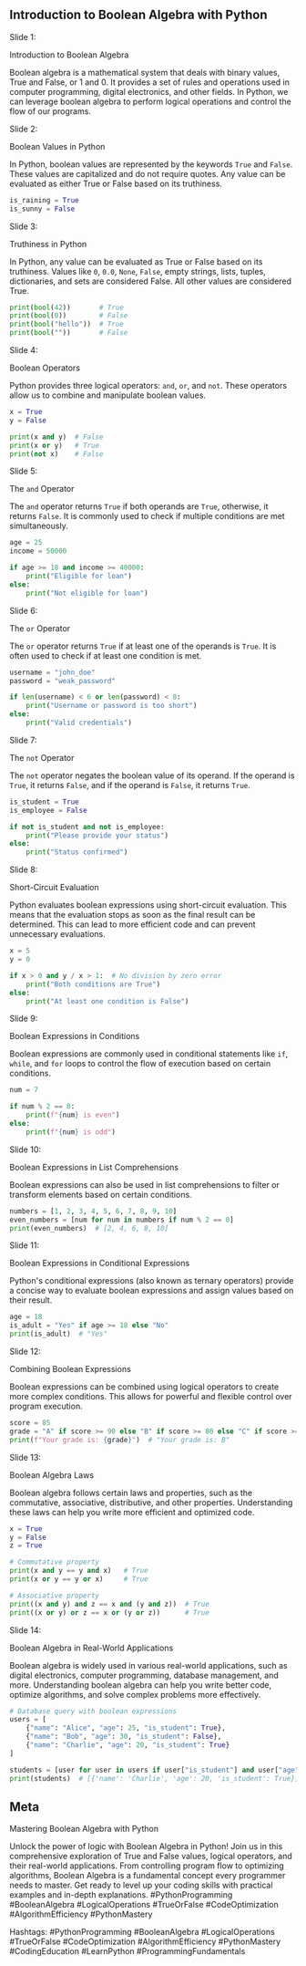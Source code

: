 ## Introduction to Boolean Algebra with Python

Slide 1: 

Introduction to Boolean Algebra

Boolean algebra is a mathematical system that deals with binary values, True and False, or 1 and 0. It provides a set of rules and operations used in computer programming, digital electronics, and other fields. In Python, we can leverage boolean algebra to perform logical operations and control the flow of our programs.

Slide 2: 

Boolean Values in Python

In Python, boolean values are represented by the keywords `True` and `False`. These values are capitalized and do not require quotes. Any value can be evaluated as either True or False based on its truthiness.

```python
is_raining = True
is_sunny = False
```

Slide 3: 

Truthiness in Python

In Python, any value can be evaluated as True or False based on its truthiness. Values like `0`, `0.0`, `None`, `False`, empty strings, lists, tuples, dictionaries, and sets are considered False. All other values are considered True.

```python
print(bool(42))       # True
print(bool(0))        # False
print(bool("hello"))  # True
print(bool(""))       # False
```

Slide 4: 

Boolean Operators

Python provides three logical operators: `and`, `or`, and `not`. These operators allow us to combine and manipulate boolean values.

```python
x = True
y = False

print(x and y)  # False
print(x or y)   # True
print(not x)    # False
```

Slide 5: 

The `and` Operator

The `and` operator returns `True` if both operands are `True`, otherwise, it returns `False`. It is commonly used to check if multiple conditions are met simultaneously.

```python
age = 25
income = 50000

if age >= 18 and income >= 40000:
    print("Eligible for loan")
else:
    print("Not eligible for loan")
```

Slide 6: 

The `or` Operator

The `or` operator returns `True` if at least one of the operands is `True`. It is often used to check if at least one condition is met.

```python
username = "john_doe"
password = "weak_password"

if len(username) < 6 or len(password) < 8:
    print("Username or password is too short")
else:
    print("Valid credentials")
```

Slide 7: 

The `not` Operator

The `not` operator negates the boolean value of its operand. If the operand is `True`, it returns `False`, and if the operand is `False`, it returns `True`.

```python
is_student = True
is_employee = False

if not is_student and not is_employee:
    print("Please provide your status")
else:
    print("Status confirmed")
```

Slide 8: 

Short-Circuit Evaluation

Python evaluates boolean expressions using short-circuit evaluation. This means that the evaluation stops as soon as the final result can be determined. This can lead to more efficient code and can prevent unnecessary evaluations.

```python
x = 5
y = 0

if x > 0 and y / x > 1:  # No division by zero error
    print("Both conditions are True")
else:
    print("At least one condition is False")
```

Slide 9: 
 
Boolean Expressions in Conditions

Boolean expressions are commonly used in conditional statements like `if`, `while`, and `for` loops to control the flow of execution based on certain conditions.

```python
num = 7

if num % 2 == 0:
    print(f"{num} is even")
else:
    print(f"{num} is odd")
```

Slide 10: 

Boolean Expressions in List Comprehensions

Boolean expressions can also be used in list comprehensions to filter or transform elements based on certain conditions.

```python
numbers = [1, 2, 3, 4, 5, 6, 7, 8, 9, 10]
even_numbers = [num for num in numbers if num % 2 == 0]
print(even_numbers)  # [2, 4, 6, 8, 10]
```

Slide 11: 

Boolean Expressions in Conditional Expressions

Python's conditional expressions (also known as ternary operators) provide a concise way to evaluate boolean expressions and assign values based on their result.

```python
age = 18
is_adult = "Yes" if age >= 18 else "No"
print(is_adult)  # "Yes"
```

Slide 12: 

Combining Boolean Expressions

Boolean expressions can be combined using logical operators to create more complex conditions. This allows for powerful and flexible control over program execution.

```python
score = 85
grade = "A" if score >= 90 else "B" if score >= 80 else "C" if score >= 70 else "D"
print(f"Your grade is: {grade}")  # "Your grade is: B"
```

Slide 13: 

Boolean Algebra Laws

Boolean algebra follows certain laws and properties, such as the commutative, associative, distributive, and other properties. Understanding these laws can help you write more efficient and optimized code.

```python
x = True
y = False
z = True

# Commutative property
print(x and y == y and x)   # True
print(x or y == y or x)     # True

# Associative property
print((x and y) and z == x and (y and z))  # True
print((x or y) or z == x or (y or z))      # True
```

Slide 14: 

Boolean Algebra in Real-World Applications

Boolean algebra is widely used in various real-world applications, such as digital electronics, computer programming, database management, and more. Understanding boolean algebra can help you write better code, optimize algorithms, and solve complex problems more effectively.

```python
# Database query with boolean expressions
users = [
    {"name": "Alice", "age": 25, "is_student": True},
    {"name": "Bob", "age": 30, "is_student": False},
    {"name": "Charlie", "age": 20, "is_student": True}
]

students = [user for user in users if user["is_student"] and user["age"] < 25]
print(students)  # [{'name': 'Charlie', 'age': 20, 'is_student': True}]
```

## Meta
Mastering Boolean Algebra with Python

Unlock the power of logic with Boolean Algebra in Python! Join us in this comprehensive exploration of True and False values, logical operators, and their real-world applications. From controlling program flow to optimizing algorithms, Boolean Algebra is a fundamental concept every programmer needs to master. Get ready to level up your coding skills with practical examples and in-depth explanations. #PythonProgramming #BooleanAlgebra #LogicalOperations #TrueOrFalse #CodeOptimization #AlgorithmEfficiency #PythonMastery

Hashtags: #PythonProgramming #BooleanAlgebra #LogicalOperations #TrueOrFalse #CodeOptimization #AlgorithmEfficiency #PythonMastery #CodingEducation #LearnPython #ProgrammingFundamentals

